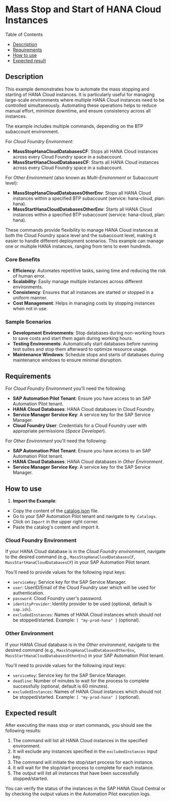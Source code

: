 # Mass Stop and Start of HANA Cloud Instances

Table of Contents

* [Description](#description)
* [Requirements](#requirements)
* [How to use](#how-to-use)
* [Expected result](#expected-result)

## Description

This example demonstrates how to automate the mass stopping and starting of HANA Cloud instances. It is particularly useful for managing large-scale environments where multiple HANA Cloud instances need to be controlled simultaneously. Automating these operations helps to reduce manual effort, minimize downtime, and ensure consistency across all instances.

The example includes multiple commands, depending on the BTP subaccount environment.

For *Cloud Foundry Environment*:

* **MassStopHanaCloudDatabasesCF**: Stops all HANA Cloud instances across every Cloud Foundry space in a subaccount.
* **MassStartHanaCloudDatabasesCF**: Starts all HANA Cloud instances across every Cloud Foundry space in a subaccount.

For *Other Environment* (also known as *Multi-Environment* or Subaccount level):

* **MassStopHanaCloudDatabasesOtherEnv**: Stops all HANA Cloud instances within a specified BTP subaccount (service: hana-cloud, plan: hana).
* **MassStartHanaCloudDatabasesOtherEnv**: Starts all HANA Cloud instances within a specified BTP subaccount (service: hana-cloud, plan: hana).

These commands provide flexibility to manage HANA Cloud instances at both the Cloud Foundry space level and the subaccount level, making it easier to handle different deployment scenarios. This example can manage one or multiple HANA instances, ranging from tens to even hundreds.

### Core Benefits

* **Efficiency**: Automates repetitive tasks, saving time and reducing the risk of human error.
* **Scalability**: Easily manage multiple instances across different environments.
* **Consistency**: Ensures that all instances are started or stopped in a uniform manner.
* **Cost Management**: Helps in managing costs by stopping instances when not in use.

### Sample Scenarios

* **Development Environments**: Stop databases during non-working hours to save costs and start them again during working hours.
* **Testing Environments**: Automatically start databases before running test suites and stop them afterward to optimize resource usage.
* **Maintenance Windows**: Schedule stops and starts of databases during maintenance windows to ensure minimal disruption.

## Requirements

For *Cloud Foundry Environment* you'll need the following:

* **SAP Automation Pilot Tenant**: Ensure you have access to an SAP Automation Pilot tenant.
* **HANA Cloud Databases**: HANA Cloud databases in Cloud Foundry.
* **Service Manager Service Key**: A service key for the SAP Service Manager.
* **Cloud Foundry User**: Credentials for a Cloud Foundry user with appropriate permissions (*Space Developer*).

For *Other Environment* you'll need the following:

* **SAP Automation Pilot Tenant**: Ensure you have access to an SAP Automation Pilot tenant.
* **HANA Cloud Databases**: HANA Cloud databases in *Other Environment*.
* **Service Manager Service Key**: A service key for the SAP Service Manager.

## How to use

1. **Import the Example**:

* Copy the content of the [catalog.json](./catalog.json) file.
* Go to your SAP Automation Pilot tenant and navigate to `My Catalogs`.
* Click on `Import` in the upper right corner.
* Paste the catalog's content and import it.

### Cloud Foundry Environment

If your HANA Cloud database is in the *Cloud Foundry environment*, navigate to the desired command (e.g., `MassStopHanaCloudDatabasesCF`, `MassStartHanaCloudDatabasesCF`) in your SAP Automation Pilot tenant.

You'll need to provide values for the following input keys:

* `serviceKey`: Service key for the SAP Service Manager.
* `user`: UserID/Email of the Cloud Foundry user which will be used for authentication.
* `password`: Cloud Foundry user's password.
* `identityProvider`: Identity provider to be used (optional, default is `sap.ids`).
* `excludedInstances`: Names of HANA Cloud instances which should not be stopped/started. Example: `[ "my-prod-hana" ]` (optional).

### Other Environment

If your HANA Cloud database is in the *Other environment*, navigate to the desired command (e.g., `MassStopHanaCloudDatabasesOtherEnv`, `MassStartHanaCloudDatabasesOtherEnv`) in your SAP Automation Pilot tenant.

You'll need to provide values for the following input keys:

* `serviceKey`: Service key for the SAP Service Manager.
* `deadline`: Number of minutes to wait for the process to complete successfully (optional, default is 60 minutes).
* `excludedInstances`: Names of HANA Cloud instances which should not be stopped/started. Example: `[ "my-prod-hana" ]` (optional).

## Expected result

After executing the mass stop or start commands, you should see the following results:

1. The command will list all HANA Cloud instances in the specified environment.
2. It will exclude any instances specified in the `excludedInstances` input key.
3. The command will initiate the stop/start process for each instance.
4. It will wait for the stop/start process to complete for each instance.
5. The output will list all instances that have been successfully stopped/started.

You can verify the status of the instances in the SAP HANA Cloud Central or by checking the output values in the Automation Pilot execution logs.
